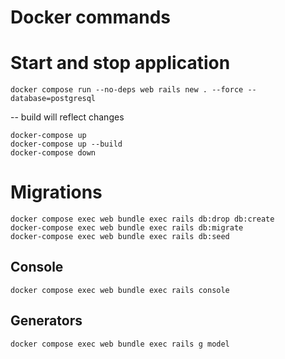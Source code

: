 # Docker commands

# Start and stop application

```
docker compose run --no-deps web rails new . --force --database=postgresql
```

-- build will reflect changes

```
docker-compose up
docker-compose up --build
docker-compose down
```

# Migrations

```
docker compose exec web bundle exec rails db:drop db:create
docker-compose exec web bundle exec rails db:migrate
docker-compose exec web bundle exec rails db:seed
```

## Console

```
docker compose exec web bundle exec rails console
```

## Generators

```
docker compose exec web bundle exec rails g model
```
